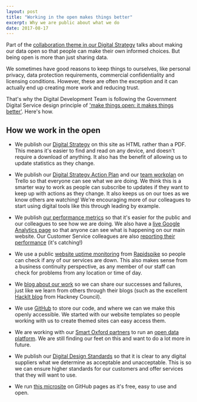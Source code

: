 ```yaml
---
layout: post
title: "Working in the open makes things better"
excerpt: Why we are public about what we do
date: 2017-08-17
---
```


Part of the [collaboration theme in our Digital Strategy](http://digital.oxford.gov.uk/strategy/collaboration) talks about making our data open so that people can make their own informed choices. But being open is more than just sharing data.

We sometimes have good reasons to keep things to ourselves, like personal privacy, data protection requirements, commercial confidentiality and licensing conditions. However, these are often the exception and it can actually end up creating more work and reducing trust.

That's why the Digital Development Team is following the Government Digital Service design principle of ['make things open: it makes things better'](https://www.gov.uk/design-principles#tenth). Here's how.

## How we work in the open

* We publish our [Digital Strategy](http://digital.oxford.gov.uk/strategy) on this site as HTML rather than a PDF. This means it's easier to find and read on any device, and doesn't require a download of anything. It also has the benefit of allowing us to update statistics as they change.

* We publish our [Digital Strategy Action Plan](https://trello.com/b/0vAY7BH1) and our [team workplan](https://trello.com/b/kJc0dcpl/2017-18-workplan) on Trello so that everyone can see what we are doing. We think this is a smarter way to work as people can subscribe to updates if they want to keep up with actions as they change. It also keeps us on our toes as we know others are watching! We're encouraging more of our colleagues to start using digital tools like this through leading by example.

* We publish [our performance metrics](http://digital.oxford.gov.uk/performance) so that it's easier for the public and our colleagues to see how we are doing. We also have a [live Google Analytics page](http://oxcitylive.herokuapp.com/) so that anyone can see what is happening on our main website. Our Customer Service colleagues are also [reporting their performance](https://www.oxford.gov.uk/info/20168/performance/671/customer_service_performance) (it's catching!)

* We use a public [website uptime monitoring](https://www.oxford.gov.uk/status) from [Rapidspike](https://www.rapidspike.com) so people can check if any of our services are down. This also makes sense from a business continuity perspective, as any member of our staff can check for problems from any location or time of day.

* We [blog about our work](http://digital.oxford.gov.uk/blog) so we can share our successes and failures, just like we learn from others through their blogs (such as the excellent [HackIt blog](http://blogs.hackney.gov.uk/hackit/) from Hackney Council). 

* We use [GitHub](https://github.com/OxfordCityCouncil) to store our code, and where we can we make this openly accessible. We started with our website templates so people working with us to create themed sites can easy access them.

* We are working with our [Smart Oxford partners](https://www.oxfordsmartcity.uk/cgi-bin/index.pl) to run an [open data platform](https://www2.oxopendata.uk). We are still finding our feet on this and want to do a lot more in future.

* We publish our [Digital Design Standards](http://digital.oxford.gov.uk/standards) so that it is clear to any digital suppliers what we determine as acceptable and unacceptable. This is so we can ensure higher standards for our customers and offer services that they will want to use.

* We run [this microsite](http://digital.oxford.gov.uk) on GitHub pages as it's free, easy to use and open.
